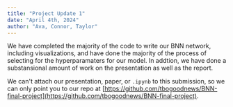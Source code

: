 ```yaml
---
title: "Project Update 1"
date: "April 4th, 2024"
author: "Ava, Connor, Taylor"
---
```



We have completed the majority of the code to write our BNN network, including visualizations, and have done the majority of the process of selecting for the hyperparamaters for our model. In addtion, we have done a substansional amount of work on the presentation as well as the report.

We can't attach our presentation, paper, or `.ipynb` to this submission, so we can only point you to our repo at [https://github.com/tbogoodnews/BNN-final-project](https://github.com/tbogoodnews/BNN-final-project).
